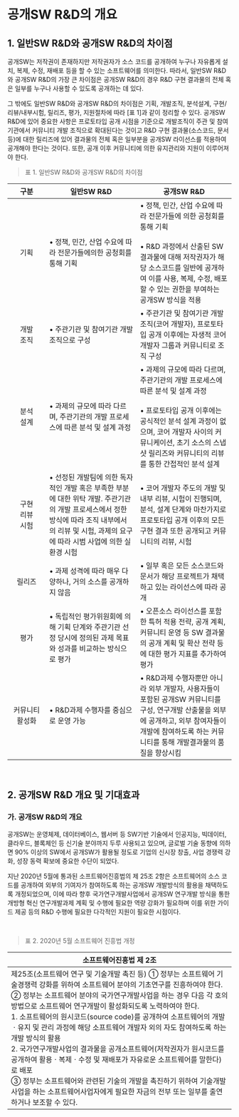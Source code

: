 
# 공개SW R&D의 개요

## 1. 일반SW R&D와 공개SW R&D의 차이점

공개SW는 저작권이 존재하지만 저작권자가 소스 코드를 공개하여 누구나 자유롭게 설치, 복제, 수정, 재배포 등을 할 수 있는 소프트웨어를 의미한다. 따라서, 일반SW R&D와 공개SW R&D의 가장 큰 차이점은 공개SW R&D의 경우 R&D 구현 결과물의 전체 혹은 일부를 누구나 사용할 수 있도록 공개하는 데 있다.

그 밖에도 일반SW R&D와 공개SW R&D의 차이점은 기획, 개발조직, 분석설계, 구현/리뷰/내부시험, 릴리즈, 평가, 지원절차에 따라 [표 1]과 같이 정리할 수 있다. 공개SW R&D에 있어 중요한 사항은 프로토타입 공개 시점을 기준으로 개발조직이 주관 및 참여기관에서 커뮤니티 개발 조직으로 확대된다는 것이고 R&D 구현 결과물(소스코드, 문서 등)에 대한 릴리즈에 있어 결과물의 전체 혹은 일부분을 공개SW 라이선스를 적용하여 공개해야 한다는 것이다. 또한, 공개 이후 커뮤니티에 의한 유지관리와 지원이 이루어져야 한다.
<br>

> 표 1. 일반SW R&D와 공개SW R&D의 차이점

| 구분 | 일반SW R&D | 공개SW R&D |
| :---: | --- | --- |
| 기획 | • 정책, 민간, 산업 수요에 따라 전문가들에의한 공청회를 통해 기획 | • 정책, 민간, 산업 수요에 따라 전문가들에 의한 공청회를 통해 기획 <br><br> • R&D 과정에서 산출된 SW결과물에 대해 저작권자가 해당 소스코드를 일반에 공개하여 이를 사용, 복제, 수정, 배포 할 수 있는 권한을 부여하는 공개SW 방식을 적용 |
| 개발<br>조직 | • 주관기관 및 참여기관 개발조직으로 구성 | • 주관기관 및 참여기관 개발조직(코어 개발자), 프로토타입 공개 이후에는 자생적 코어 개발자 그룹과 커뮤니티로 조직 구성 |
| 분석<br>설계 | • 과제의 규모에 따라 다르며, 주관기관의 개발 프로세스에 따른 분석 및 설계 과정 | • 과제의 규모에 따라 다르며, 주관기관의 개발 프로세스에 따른 분석 및 설계 과정<br><br> • 프로토타입 공개 이후에는 공식적인 분석 설계 과정이 없으며, 코어 개발자 사이의 커뮤니케이션, 초기 소스의 스냅샷 릴리즈와 커뮤니티의 리뷰를 통한 간접적인 분석 설계 |
| 구현<br>리뷰<br>시험 | • 선정된 개발팀에 의한 독자적인 개발 혹은 부족한 부분에 대한 위탁 개발. 주관기관의 개발 프로세스에서 정한 방식에 따라 조직 내부에서의 리뷰 및 시험, 과제의 요구에 따라 시범 사업에 의한 실환경 시험 | • 코어 개발자 주도의 개발 및 내부 리뷰, 시험이 진행되며, 분석, 설계 단계와 마찬가지로 프로토타입 공개 이후의 모든 구현 결과 또한 공개되고 커뮤니티의 리뷰, 시험 |
| 릴리즈 | • 과제 성격에 따라 매우 다양하나, 거의 소스를 공개하지 않음 | • 일부 혹은 모든 소스코드와 문서가 해당 프로젝트가 채택 하고 있는 라이선스에 따라 공개 |
| 평가 | • 독립적인 평가위원회에 의해 기획 단계와 주관기관 선정 당시에 정의된 과제 목표와 성과를 비교하는 방식으로 평가 | • 오픈소스 라이선스를 포함한 특허 적용 전략, 공개 계획, 커뮤니티 운영 등 SW 결과물의 공개 계획 및 확산 전략 등에 대한 평가 지표를 추가하여 평가 |
| <div style="width:70px"></div>커뮤니티<br>활성화 | • R&D과제 수행자를 중심으로 운영 가능 | • R&D과제 수행자뿐만 아니라 외부 개발자, 사용자들이 포함된 공개SW 커뮤니티를 구성, 연구개발 산출물을 외부에 공개하고, 외부 참여자들이 개발에 참여하도록 하는 커뮤니티를 통해 개발결과물의 품질을 향상시킴 |

 
<br>

## 2. 공개SW R&D 개요 및 기대효과

### 가. 공개SW R&D의 개요
공개SW는 운영체제, 데이터베이스, 웹서버 등 SW기반 기술에서 인공지능, 빅데이터, 클라우드, 블록체인 등 신기술 분야까지 두루 사용되고 있으며, 글로벌 기술 동향에 의하면 90% 이상의 SW에서 공개SW가 활용될 정도로 기업의 신시장 창출, 사업 경쟁력 강화, 성장 동력 확보에 중요한 수단이 되었다.

지난 2020년 5월에 통과된 소프트웨어진흥법의 제 25조 2항은 소프트웨어의 소스 코드를 공개하여 외부의 기여자가 참여하도록 하는 공개SW 개발방식의 활용을 채택하도록 개정되었으며, 이에 따라 향후 국가연구개발사업에서 공개SW 연구개발 방식을 통한 개방형 혁신 연구개발과제 계획 및 수행에 필요한 역량 강화가 필요하며 이를 위한 가이드 제공 등의 R&D 수행에 필요한 다각적인 지원이 필요한 시점이다.

<br>

> 표 2. 2020년 5월 소프트웨어 진흥법 개정

| <div style="width:100%"><div style="width:100%; text-align:center">소프트웨어진흥법 제 2조</div></div> |
| ----------------- |
| 제25조(소프트웨어 연구 및 기술개발 촉진 등) ① 정부는 소프트웨어 기술경쟁력 강화를 위하여 소프트웨어 분야의 기초연구를 진흥하여야 한다. <br> ② 정부는 소프트웨어 분야의 국가연구개발사업을 하는 경우 다음 각 호의 방법으로 소프트웨어 연구개발이 활성화되도록 노력하여야 한다.<br>1. 소프트웨어의 원시코드(source code)를 공개하여 소프트웨어의 개발ㆍ유지 및 관리 과정에 해당 소프트웨어 개발자 외의 자도 참여하도록 하는 개발 방식의 활용 <br> 2. 국가연구개발사업의 결과물을 공개소프트웨어(저작권자가 원시코드를 공개하여 활용ㆍ복제ㆍ수정 및 재배포가 자유로운 소프트웨어를 말한다)로 배포<br> ③ 정부는 소프트웨어와 관련된 기술의 개발을 촉진하기 위하여 기술개발사업을 하는 소프트웨어사업자에게 필요한 자금의 전부 또는 일부를 출연하거나 보조할 수 있다. |
